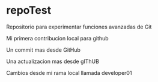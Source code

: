 # repoTest
Repositorio para experimentar funciones avanzadas de Git

Mi primera contribucion local para github


Un commit mas desde GitHub

Una actualizacion mas desde gIThUB


Cambios desde mi rama local llamada developer01